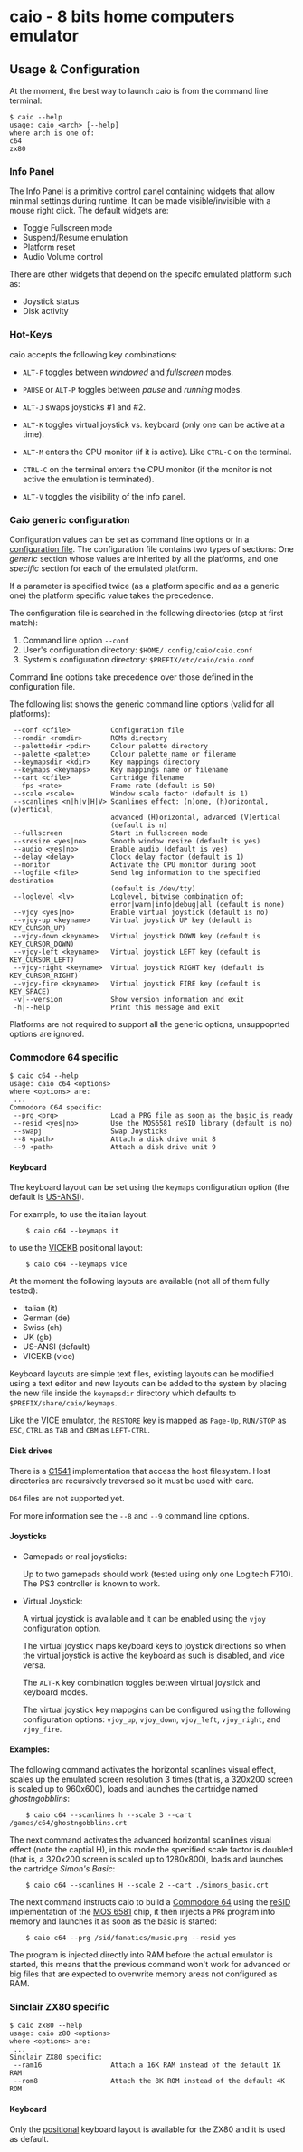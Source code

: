 # caio - 8 bits home computers emulator

## Usage & Configuration

At the moment, the best way to launch caio is from the command line terminal:
```
$ caio --help
usage: caio <arch> [--help]
where arch is one of:
c64
zx80
```

### Info Panel

The Info Panel is a primitive control panel containing widgets that allow
minimal settings during runtime. It can be made visible/invisible with a
mouse right click. The default widgets are:

* Toggle Fullscreen mode
* Suspend/Resume emulation
* Platform reset
* Audio Volume control

There are other widgets that depend on the specifc emulated platform such as:

* Joystick status
* Disk activity

### Hot-Keys

caio accepts the following key combinations:

* `ALT-F` toggles between *windowed* and *fullscreen* modes.

* `PAUSE` or `ALT-P` toggles between *pause* and *running* modes.

* `ALT-J` swaps joysticks #1 and #2.

* `ALT-K` toggles virtual joystick vs. keyboard (only one can be active at a
  time).

* `ALT-M` enters the CPU monitor (if it is active). Like `CTRL-C`
  on the terminal.

* `CTRL-C` on the terminal enters the CPU monitor (if the monitor is not
  active the emulation is terminated).

* `ALT-V` toggles the visibility of the info panel.

### Caio generic configuration

Configuration values can be set as command line options or in a
[configuration file](../src/main/caio.conf).
The configuration file contains two types of sections: One _generic_ section
whose values are inherited by all the platforms, and one _specific_ section
for each of the emulated platform.

If a parameter is specified twice (as a platform specific and as a generic
one) the platform specific value takes the precedence.

The configuration file is searched in the following directories (stop at
first match):

1. Command line option               `--conf`
2. User's configuration directory:   `$HOME/.config/caio/caio.conf`
3. System's configuration directory: `$PREFIX/etc/caio/caio.conf`

Command line options take precedence over those defined in the
configuration file.

The following list shows the generic command line options (valid for all
platforms):

```
 --conf <cfile>          Configuration file
 --romdir <romdir>       ROMs directory
 --palettedir <pdir>     Colour palette directory
 --palette <palette>     Colour palette name or filename
 --keymapsdir <kdir>     Key mappings directory
 --keymaps <keymaps>     Key mappings name or filename
 --cart <cfile>          Cartridge filename
 --fps <rate>            Frame rate (default is 50)
 --scale <scale>         Window scale factor (default is 1)
 --scanlines <n|h|v|H|V> Scanlines effect: (n)one, (h)orizontal, (v)ertical,
                         advanced (H)orizontal, advanced (V)ertical
                         (default is n)
 --fullscreen            Start in fullscreen mode
 --sresize <yes|no>      Smooth window resize (default is yes)
 --audio <yes|no>        Enable audio (default is yes)
 --delay <delay>         Clock delay factor (default is 1)
 --monitor               Activate the CPU monitor during boot
 --logfile <file>        Send log information to the specified destination
                         (default is /dev/tty)
 --loglevel <lv>         Loglevel, bitwise combination of:
                         error|warn|info|debug|all (default is none)
 --vjoy <yes|no>         Enable virtual joystick (default is no)
 --vjoy-up <keyname>     Virtual joystick UP key (default is KEY_CURSOR_UP)
 --vjoy-down <keyname>   Virtual joystick DOWN key (default is KEY_CURSOR_DOWN)
 --vjoy-left <keyname>   Virtual joystick LEFT key (default is KEY_CURSOR_LEFT)
 --vjoy-right <keyname>  Virtual joystick RIGHT key (default is KEY_CURSOR_RIGHT)
 --vjoy-fire <keyname>   Virtual joystick FIRE key (default is KEY_SPACE)
 -v|--version            Show version information and exit
 -h|--help               Print this message and exit
```

Platforms are not required to support all the generic options, unsuppoprted
options are ignored.

### Commodore 64 specific

```
$ caio c64 --help
usage: caio c64 <options>
where <options> are:
 ...
Commodore C64 specific:
 --prg <prg>             Load a PRG file as soon as the basic is ready
 --resid <yes|no>        Use the MOS6581 reSID library (default is no)
 --swapj                 Swap Joysticks
 --8 <path>              Attach a disk drive unit 8
 --9 <path>              Attach a disk drive unit 9
```

#### Keyboard

The keyboard layout can be set using the `keymaps` configuration option
(the default is [US-ANSI](https://en.wikipedia.org/wiki/File:ANSI_Keyboard_Layout_Diagram_with_Form_Factor.svg)).

For example, to use the italian layout:

```
    $ caio c64 --keymaps it
```

to use the [VICEKB](https://vice-emu.pokefinder.org/images/b/b8/C64keyboard.gif)
positional layout:

```
    $ caio c64 --keymaps vice
```

At the moment the following layouts are available (not all of them fully
tested):

* Italian (it)
* German (de)
* Swiss (ch)
* UK (gb)
* US-ANSI (default)
* VICEKB (vice)

Keyboard layouts are simple text files, existing layouts can be modified using
a text editor and new layouts can be added to the system by placing the new
file inside the `keymapsdir` directory which defaults to
`$PREFIX/share/caio/keymaps`.

Like the [VICE](https://en.wikipedia.org/wiki/VICE) emulator, the `RESTORE`
key is mapped as `Page-Up`, `RUN/STOP` as `ESC`, `CTRL` as `TAB` and
`CBM` as `LEFT-CTRL`.

#### Disk drives

There is a [C1541](https://en.wikipedia.org/wiki/Commodore_1541) implementation
that access the host filesystem. Host directories are recursively traversed so
it must be used with care.

`D64` files are not supported yet.

For more information see the `--8` and `--9` command line options.

#### Joysticks

* Gamepads or real joysticks:

  Up to two gamepads should work (tested using only one Logitech F710).
  The PS3 controller is known to work.

* Virtual Joystick:

  A virtual joystick is available and it can be enabled using the `vjoy`
  configuration option.

  The virtual joystick maps keyboard keys to joystick directions so when the
  virtual joystick is active the keyboard as such is disabled, and vice versa.

  The `ALT-K` key combination toggles between virtual joystick and keyboard
  modes.

  The virtual joystick key mappgins can be configured using the following
  configuration options: `vjoy_up`, `vjoy_down`, `vjoy_left`, `vjoy_right`,
  and `vjoy_fire`.

#### Examples:

The following command activates the horizontal scanlines visual effect, scales
up the emulated screen resolution 3 times (that is, a 320x200 screen is scaled
up to 960x600), loads and launches the cartridge named *ghostngobblins*:

```
    $ caio c64 --scanlines h --scale 3 --cart /games/c64/ghostngobblins.crt
```

The next command activates the advanced horizontal scanlines visual effect
(note the captial H), in this mode the specified scale factor is doubled
(that is, a 320x200 screen is scaled up to 1280x800), loads and launches the
cartridge *Simon's Basic*:

```
    $ caio c64 --scanlines H --scale 2 --cart ./simons_basic.crt
```

The next command instructs caio to build a
[Commodore 64](https://en.wikipedia.org/wiki/Commodore_64) using the
[reSID](https://en.wikipedia.org/wiki/ReSID) implementation of the
[MOS 6581](https://en.wikipedia.org/wiki/MOS_Technology_6581) chip,
it then injects a `PRG` program into memory and launches it as soon as the
basic is started:

```
    $ caio c64 --prg /sid/fanatics/music.prg --resid yes
```

The program is injected directly into RAM before the actual emulator is
started, this means that the previous command won't work for advanced or
big files that are expected to overwrite memory areas not configured as RAM.

### Sinclair ZX80 specific
```
$ caio zx80 --help
usage: caio z80 <options>
where <options> are:
 ...
Sinclair ZX80 specific:
 --ram16                 Attach a 16K RAM instead of the default 1K RAM
 --rom8                  Attach the 8K ROM instead of the default 4K ROM
```

#### Keyboard

Only the [positional](https://www.homecomputermuseum.nl/wp-content/uploads/2020/09/ZX80-1200x896.jpg)
keyboard layout is available for the ZX80 and it is used as default.

